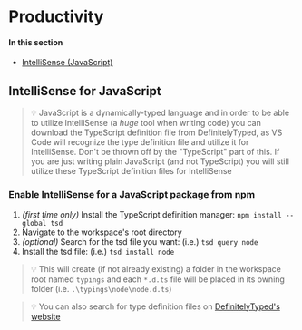 # Productivity

#### In this section
- [IntelliSense (JavaScript)](#intellisense-for-javascript)

## IntelliSense for JavaScript

> :bulb: JavaScript is a dynamically-typed language and in order to be able to utilize IntelliSense (a *huge* tool when writing code) you can download the TypeScript definition file from DefinitelyTyped, as VS Code will recognize the type definition file and utilize it for IntelliSense.  Don't be thrown off by the "TypeScript" part of this.  If you are just writing plain JavaScript (and not TypeScript) you will still utilize these TypeScript definition files for IntelliSense

### Enable IntelliSense for a JavaScript package from npm 

1. *(first time only)* Install the TypeScript definition manager: `npm install --global tsd`
2. Navigate to the workspace's root directory
3. *(optional)* Search for the tsd file you want: (i.e.) `tsd query node`
4. Install the tsd file: (i.e.) `tsd install node`

> :bulb: This will create (if not already existing) a folder in the workspace root named `typings` and each `*.d.ts` file will be placed in its owning folder (i.e. `.\typings\node\node.d.ts`)

> :bulb: You can also search for type definition files on [DefinitelyTyped's website](http://definitelytyped.org/tsd/)